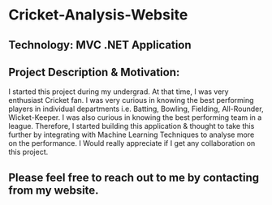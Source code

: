 # Cricket-Analysis-Website
## Technology: MVC .NET Application

## Project Description & Motivation:
I started this project during my undergrad. At that time, I was very enthusiast Cricket fan. I was very curious in knowing the best performing players in individual departments
i.e. Batting, Bowling, Fielding, All-Rounder, Wicket-Keeper. I was also curious in knowing the best performing team in a league. Therefore, I started building this application & 
thought to take this further by integrating with Machine Learning Techniques to analyse more on the performance. 
I Would really appreciate if I get any collaboration on this project.

## Please feel free to reach out to me by contacting from my website.
